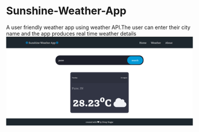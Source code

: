 # Sunshine-Weather-App
A user friendly weather app using weather API.The user can enter their city name and the app produces real time weather details
![](screenshots/weather%20page.PNG)
